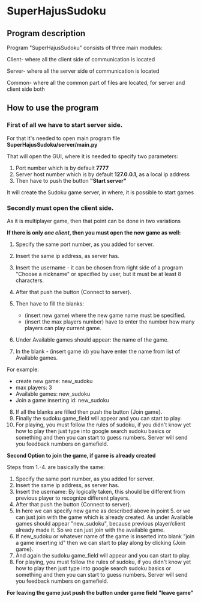 # SuperHajusSudoku

## Program description

Program "SuperHajusSudoku" consists of three main modules:

Client- where all the client side of communication is located

Server- where all the server side of communication is located

Common- where all the common part of files are located, for server and client side both

## How to use the program

### First of all we have to start server side.

For that it's needed to open main program file **SuperHajusSudoku/server/main.py**

That will open the GUI, where it is needed to specify two parameters:

 1. Port number which is by default **7777**
 2. Server host number which is by default **127.0.0.1**, as a local ip address
 3. Then have to push the button **"Start server"**

It will create the Sudoku game server, in where, it is possible to start games


### Secondly must open the client side.

As it is multiplayer game, then that point can be done in two variations

**If there is only *one client*, then you must open the new game as well:**

1. Specify the same port number, as you added for server.
2. Insert the same ip address, as server has.
3. Insert the username - it can be chosen from right side of a program "Choose a nickname"
   or specified by user, but it must be at least 8 characters.
4. After that push the button {Connect to server}.
5. Then have to fill the blanks:
   - (insert new game) where the new game name must be specified.
   - (insert the max players number) have to enter the number how many players can play current game.

6. Under Available games should appear: the name of the game.
7. In the blank - (insert game id) you have enter the name from list of Available games.

For example:

- create new game: new_sudoku
- max players: 3
- Available games: new_sudoku
- Join a game inserting id: new_sudoku

8. If all the blanks are filled then push the button {Join game}.
9. Finally the sudoku game_field will appear and you can start to play.
10. For playing, you must follow the rules of sudoku, if you didn't know yet how to play then just type into google search
    sudoku basics or something and then you can start to guess numbers. Server will send you feedback numbers on gamefield.

**Second Option to join the game, if game is already created**

Steps from 1.-4. are basically the same:

1. Specify the same port number, as you added for server.
2. Insert the same ip address, as server has.
3. Insert the username: By logically taken, this should be different from previous player to recognize different players.
4. After that push the button {Connect to server}.
5. In here we can specify new game as described above in point 5. or we can just join with the game which is already
   created. As under Available games should appear "new_sudoku", because previous player/client already made it.
   So we can just join with the available game.
6. If new_sudoku or whatever name of the game is inserted into blank "join a game inserting id" then we can start to play
   along by clicking {Join game}.
7. And again the sudoku game_field will appear and you can start to play.
8. For playing, you must follow the rules of sudoku, if you didn't know yet how to play then just type into google search
    sudoku basics or something and then you can start to guess numbers. Server will send you feedback numbers on gamefield.

**For leaving the game just push the button under game field "leave game"**





